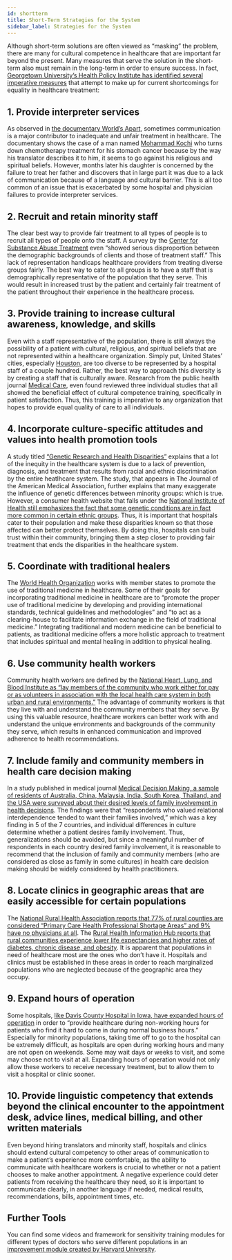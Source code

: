 ```yaml
---
id: shortterm
title: Short-Term Strategies for the System
sidebar_label: Strategies for the System
---
```


Although short-term solutions are often viewed as “masking” the problem, there are many for cultural competence in healthcare that are important far beyond the present. Many measures that serve the solution in the short-term also must remain in the long-term in order to ensure success. In fact, [Georgetown University’s Health Policy Institute has identified several imperative measures](https://hpi.georgetown.edu/cultural/) that attempt to make up for current shortcomings for equality in healthcare treatment:

## 1. Provide interpreter services
As observed in [the documentary World’s Apart](http://med.stanford.edu/medicineandthemuse/events/medethicsfilms/films/worldsapart.html), sometimes communication is a major contributor to inadequate and unfair treatment in healthcare. The documentary shows the case of a man named [Mohammad Kochi](https://misc.icarusfilms.com/guide/wap.pdf) who turns down chemotherapy treatment for his stomach cancer because by the way his translator describes it to him, it seems to go against his religious and spiritual beliefs. However, months later his daughter is concerned by the failure to treat her father and discovers that in large part it was due to a lack of communication because of a language and cultural barrier. This is all too common of an issue that is exacerbated by some hospital and physician failures to provide interpreter services.

## 2. Recruit and retain minority staff
The clear best way to provide fair treatment to all types of people is to recruit all types of people onto the staff. A survey by the [Center for Substance Abuse Treatment](https://www.ncbi.nlm.nih.gov/books/NBK64076/) even “showed serious disproportion between the demographic backgrounds of clients and those of treatment staff.” This lack of representation handicaps healthcare providers from treating diverse groups fairly. The best way to cater to all groups is to have a staff that is demographically representative of the population that they serve. This would result in increased trust by the patient and certainly fair treatment of the patient throughout their experience in the healthcare process.


## 3. Provide training to increase cultural awareness, knowledge, and skills
Even with a staff representative of the population, there is still always the possibility of a patient with cultural, religious, and spiritual beliefs that are not represented within a healthcare organization. Simply put, United States’ cities, especially [Houston](https://kinder.rice.edu/sites/g/files/bxs1676/f/documents/Houston%20Region%20Grows%20More%20Ethnically%20Diverse%204-9.pdf), are too diverse to be represented by a hospital staff of a couple hundred. Rather, the best way to approach this diversity is by creating a staff that is culturally aware. Research from the public health journal [Medical Care](https://www.ncbi.nlm.nih.gov/pmc/articles/PMC3137284/), even found reviewed three individual studies that all showed the beneficial effect of cultural competence training, specifically in patient satisfaction. Thus, this training is imperative to any organization that hopes to provide equal quality of care to all individuals.


## 4. Incorporate culture-specific attitudes and values into health promotion tools
A study titled [“Genetic Research and Health Disparities”](https://www.ncbi.nlm.nih.gov/pmc/articles/PMC2271142/) explains that a lot of the inequity in the healthcare system is due to a lack of prevention, diagnosis, and treatment that results from racial and ethnic discrimination by the entire heatlhcare system. The study, that appears in The Journal of the American Medical Association, further explains that many exaggerate the influence of genetic differences between minority groups: which is true. However, a consumer health website that falls under the [National Institute of Health still emphasizes the fact that some genetic conditions are in fact more common in certain ethnic groups](https://ghr.nlm.nih.gov/primer/inheritance/ethnicgroup). Thus, it is important that hospitals cater to their population and make these disparities known so that those affected can better protect themselves. By doing this, hospitals can build trust within their community, bringing them a step closer to providing fair treatment that ends the disparities in the healthcare system.


## 5. Coordinate with traditional healers
The [World Health Organization](https://www.who.int/medicines/publications/traditional/policy/en/) works with member states to promote the use of traditional medicine in healthcare. Some of their goals for incorporating traditional medicine in healthcare are to “promote the proper use of traditional medicine by developing and providing international standards, technical guidelines and methodologies” and “to act as a clearing-house to facilitate information exchange in the field of traditional medicine.” Integrating traditional and modern medicine can be beneficial to patients, as traditional medicine offers a more holistic approach to treatment that includes spiritual and mental healing in addition to physical healing.


## 6. Use community health workers
Community health workers are defined by the [National Heart, Lung, and Blood Institute as “lay members of the community who work either for pay or as volunteers in association with the local health care system in both urban and rural environments.”](https://www.nhlbi.nih.gov/health/educational/healthdisp/role-of-community-health-workers.htm) The advantage of community workers is that they live with and understand the community members that they serve. By using this valuable resource, healthcare workers can better work with and understand the unique environments and backgrounds of the community they serve, which results in enhanced communication and improved adherence to health recommendations.


## 7. Include family and community members in health care decision making
In a study published in medical journal [Medical Decision Making, a sample of residents of Australia, China, Malaysia, India, South Korea, Thailand, and the USA were surveyed about their desired levels of family involvement in health decisions](https://journals.sagepub.com/doi/10.1177/0272989X17715628). The findings were that “respondents who valued relational interdependence tended to want their families involved,” which was a key finding in 5 of the 7 countries, and individual differences in culture determine whether a patient desires family involvement. Thus, generalizations should be avoided, but since a meaningful number of respondents in each country desired family involvement, it is reasonable to recommend that the inclusion of family and community members (who are considered as close as family in some cultures) in health care decision making should be widely considered by health practitioners.


## 8. Locate clinics in geographic areas that are easily accessible for certain populations
The [National Rural Health Association reports that 77% of rural counties are considered “Primary Care Health Professional Shortage Areas” and 9% have no physicians at all](https://www.ruralhealthweb.org/advocate/save-rural-hospitals). The [Rural Health Information Hub reports that rural communities experience lower life expectancies and higher rates of diabetes, chronic disease, and obesity](https://www.ruralhealthinfo.org/topics/rural-health-disparities). It is apparent that populations in need of healthcare most are the ones who don’t have it. Hospitals and clinics must be established in these areas in order to reach marginalized populations who are neglected because of the geographic area they occupy.


## 9. Expand hours of operation
Some hospitals, [like Davis County Hospital in Iowa, have expanded hours of operation](https://www.dchc.org/2019/04/25/medical-associates-clinic-expanding-hours/) in order to “provide healthcare during non-working hours for patients who find it hard to come in during normal business hours.” Especially for minority populations, taking time off to go to the hospital can be extremely difficult, as hospitals are open during working hours and many are not open on weekends. Some may wait days or weeks to visit, and some may choose not to visit at all. Expanding hours of operation would not only allow these workers to receive necessary treatment, but to allow them to visit a hospital or clinic sooner.


## 10. Provide linguistic competency that extends beyond the clinical encounter to the appointment desk, advice lines, medical billing, and other written materials
Even beyond hiring translators and minority staff, hospitals and clinics should extend cultural competency to other areas of communication to make a patient’s experience more comfortable, as the ability to communicate with healthcare workers is crucial to whether or not a patient chooses to make another appointment. A negative experience could deter patients from receiving the healthcare they need, so it is important to communicate clearly, in another language if needed, medical results, recommendations, bills, appointment times, etc.

## Further Tools
You can find some videos and framework for sensitivity training modules for different types of doctors who serve different populations in an [improvement module created by Harvard University](https://implicit.harvard.edu/implicit/).

